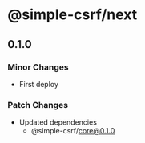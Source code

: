 # @simple-csrf/next

## 0.1.0

### Minor Changes

- First deploy

### Patch Changes

- Updated dependencies
  - @simple-csrf/core@0.1.0
